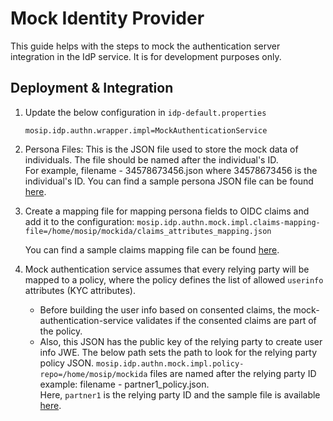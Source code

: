 # Mock Identity Provider

This guide helps with the steps to mock the authentication server integration in the IdP service. It is for development purposes only.

## Deployment & Integration

1.  Update the below configuration in `idp-default.properties`

    `mosip.idp.authn.wrapper.impl=MockAuthenticationService`
2. Persona Files: This is the JSON file used to store the mock data of individuals. The file should be named after the individual's ID. \
   For example, filename - 34578673456.json where 34578673456 is the individual's ID. You can find a sample persona JSON file can be found [here](https://github.com/mosip/idp/blob/develop/idp-service/src/test/resources/mockida/8267411571.json).
3.  Create a mapping file for mapping persona fields to OIDC claims and add it to the configuration: `mosip.idp.authn.mock.impl.claims-mapping-file=/home/mosip/mockida/claims_attributes_mapping.json`

    You can find a sample claims mapping file can be found [here](https://github.com/mosip/idp/blob/develop/idp-service/src/test/resources/claims\_attributes\_mapping.json).
4. Mock authentication service assumes that every relying party will be mapped to a policy, where the policy defines the list of allowed `userinfo` attributes (KYC attributes).
   * Before building the user info based on consented claims, the mock-authentication-service validates if the consented claims are part of the policy.
   * Also, this JSON has the public key of the relying party to create user info JWE. The below path sets the path to look for the relying party policy JSON. `mosip.idp.authn.mock.impl.policy-repo=/home/mosip/mockida` files are named after the relying party ID example: filename - partner1\_policy.json.\
     Here, `partner1` is the relying party ID and the sample file is available [here](https://github.com/mosip/idp/blob/develop/idp-service/src/test/resources/mockida/mock-relying-party-id\_policy.json).&#x20;

